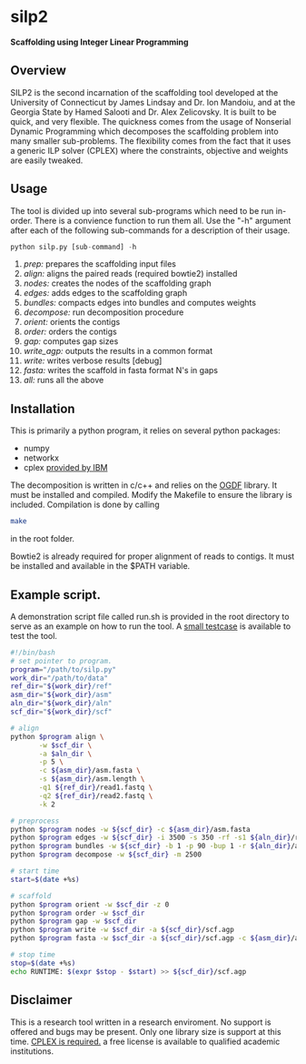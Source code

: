 silp2
=====
**Scaffolding using Integer Linear Programming**

## Overview
SILP2 is the second incarnation of the scaffolding tool developed at the University of Connecticut by James Lindsay and Dr. Ion Mandoiu, and at the Georgia State by Hamed Salooti and Dr. Alex Zelicovsky. It is built to be quick, and very flexible. The quickness comes from the usage of Nonserial Dynamic Programming which decomposes the scaffolding problem into many smaller sub-problems. The flexibility comes from the fact that it uses a generic ILP solver (CPLEX) where the constraints, objective and weights are easily tweaked.

## Usage
The tool is divided up into several sub-programs which need to be run in-order. There is a convience function to run them all. Use the "-h" argument after each of the following sub-commands for a description of their usage.
```python
python silp.py [sub-command] -h
```
1. *prep:* prepares the scaffolding input files
2. *align:* aligns the paired reads (required bowtie2) installed
3. *nodes:* creates the nodes of the scaffolding graph 
4. *edges:* adds edges to the scaffolding graph
5. *bundles:* compacts edges into bundles and computes weights
6. *decompose:* run decomposition procedure
7. *orient:* orients the contigs
8. *order:* orders the contigs
9. *gap:* computes gap sizes
10. *write_agp:* outputs the results in a common format
11. *write:* writes verbose results [debug]
12. *fasta:* writes the scaffold in fasta format N's in gaps
13. *all:* runs all the above

## Installation
This is primarily a python program, it relies on several python packages:
* numpy
* networkx
* cplex [provided by IBM](http://www-304.ibm.com/ibm/university/academic/pub/page/mem_join)

The decomposition is written in c/c++ and relies on the [OGDF](http://www.ogdf.net/doku.php) library. It must be installed and compiled. Modify the Makefile to ensure the library is included. Compilation is done by calling
```bash
make
```
in the root folder.

Bowtie2 is already required for proper alignment of reads to contigs. It must be installed and available in the $PATH variable.

## Example script.
A demonstration script file called run.sh is provided in the root directory to serve as an example on how to run the tool. A [small testcase](http://dna.engr.uconn.edu) is available to test the tool.

```bash
#!/bin/bash
# set pointer to program.
program="/path/to/silp.py"
work_dir="/path/to/data"
ref_dir="${work_dir}/ref"
asm_dir="${work_dir}/asm"
aln_dir="${work_dir}/aln"
scf_dir="${work_dir}/scf"

# align
python $program align \
       -w $scf_dir \
       -a $aln_dir \
       -p 5 \
       -c ${asm_dir}/asm.fasta \
       -s ${asm_dir}/asm.length \
       -q1 ${ref_dir}/read1.fastq \
       -q2 ${ref_dir}/read2.fastq \
       -k 2

# preprocess
python $program nodes -w ${scf_dir} -c ${asm_dir}/asm.fasta
python $program edges -w ${scf_dir} -i 3500 -s 350 -rf -s1 ${aln_dir}/read1.sam -s2 ${aln_dir}/read2.sam
python $program bundles -w ${scf_dir} -b 1 -p 90 -bup 1 -r ${aln_dir}/ant -i 3500 -s 350
python $program decompose -w ${scf_dir} -m 2500

# start time
start=$(date +%s)

# scaffold
python $program orient -w $scf_dir -z 0
python $program order -w $scf_dir
python $program gap -w $scf_dir
python $program write -w $scf_dir -a ${scf_dir}/scf.agp
python $program fasta -w $scf_dir -a ${scf_dir}/scf.agp -c ${asm_dir}/asm.fasta -f ${scf_dir}/scf.fasta

# stop time
stop=$(date +%s)
echo RUNTIME: $(expr $stop - $start) >> ${scf_dir}/scf.agp
```

## Disclaimer
This is a research tool written in a research enviroment. No support is offered and bugs may be present. Only one library size is support at this time. [CPLEX is required.](http://www-304.ibm.com/ibm/university/academic/pub/page/mem_join) a free license is available to qualified academic institutions. 


